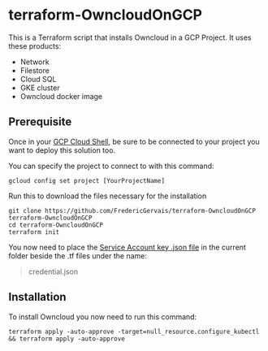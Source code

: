 # terraform-OwncloudOnGCP

This is a Terraform script that installs Owncloud in a GCP Project. It uses these products:  
- Network  
- Filestore  
- Cloud SQL  
- GKE cluster  
- Owncloud docker image  

## Prerequisite

Once in your [GCP Cloud Shell](https://console.cloud.google.com/home/dashboard?cloudshell=true), be sure to be connected to your project you want to deploy this solution too.

You can specify the project to connect to with this command:
```
gcloud config set project [YourProjectName]
```

Run this to download the files necessary for the installation
```
git clone https://github.com/FredericGervais/terraform-OwncloudOnGCP terraform-OwncloudOnGCP
cd terraform-OwncloudOnGCP
terraform init
```

You now need to place the [Service Account key .json file](https://learn.hashicorp.com/terraform/gcp/build) in the current folder beside the .tf files under the name:
> credential.json

## Installation

To install Owncloud you now need to run this command:
```
terraform apply -auto-approve -target=null_resource.configure_kubectl && terraform apply -auto-approve
```
